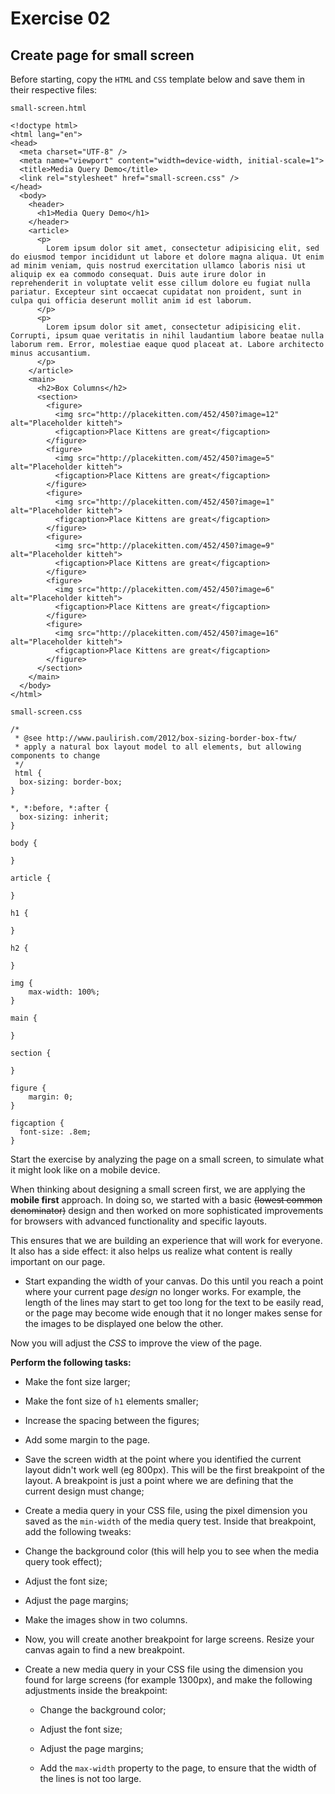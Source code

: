# Exercise 02

## Create page for small screen

Before starting, copy the `HTML` and `CSS` template below and save them in their respective files:

`small-screen.html`

```
<!doctype html>
<html lang="en">
<head>
  <meta charset="UTF-8" />
  <meta name="viewport" content="width=device-width, initial-scale=1">
  <title>Media Query Demo</title>
  <link rel="stylesheet" href="small-screen.css" />
</head>
  <body>
    <header>
      <h1>Media Query Demo</h1>
    </header>
    <article>
      <p>
        Lorem ipsum dolor sit amet, consectetur adipisicing elit, sed do eiusmod tempor incididunt ut labore et dolore magna aliqua. Ut enim ad minim veniam, quis nostrud exercitation ullamco laboris nisi ut aliquip ex ea commodo consequat. Duis aute irure dolor in reprehenderit in voluptate velit esse cillum dolore eu fugiat nulla pariatur. Excepteur sint occaecat cupidatat non proident, sunt in culpa qui officia deserunt mollit anim id est laborum.
      </p>
      <p>
        Lorem ipsum dolor sit amet, consectetur adipisicing elit. Corrupti, ipsum quae veritatis in nihil laudantium labore beatae nulla laborum rem. Error, molestiae eaque quod placeat at. Labore architecto minus accusantium.
      </p>
    </article>
    <main>
      <h2>Box Columns</h2>
      <section>
        <figure>
          <img src="http://placekitten.com/452/450?image=12" alt="Placeholder kitteh">
          <figcaption>Place Kittens are great</figcaption>
        </figure>
        <figure>
          <img src="http://placekitten.com/452/450?image=5" alt="Placeholder kitteh">
          <figcaption>Place Kittens are great</figcaption>
        </figure>
        <figure>
          <img src="http://placekitten.com/452/450?image=1" alt="Placeholder kitteh">
          <figcaption>Place Kittens are great</figcaption>
        </figure>
        <figure>
          <img src="http://placekitten.com/452/450?image=9" alt="Placeholder kitteh">
          <figcaption>Place Kittens are great</figcaption>
        </figure>
        <figure>
          <img src="http://placekitten.com/452/450?image=6" alt="Placeholder kitteh">
          <figcaption>Place Kittens are great</figcaption>
        </figure>
        <figure>
          <img src="http://placekitten.com/452/450?image=16" alt="Placeholder kitteh">
          <figcaption>Place Kittens are great</figcaption>
        </figure>
      </section>
    </main>
  </body>
</html>
```

`small-screen.css`

```
/*
 * @see http://www.paulirish.com/2012/box-sizing-border-box-ftw/
 * apply a natural box layout model to all elements, but allowing components to change
 */
 html {
  box-sizing: border-box;
}

*, *:before, *:after {
  box-sizing: inherit;
}

body {

}

article {

}

h1 {

}

h2 {

}

img {
	max-width: 100%;
}

main {

}

section {

}

figure {
	margin: 0;
}

figcaption {
  font-size: .8em;
}
```

Start the exercise by analyzing the page on a small screen, to simulate what it might look like on a mobile device.

When thinking about designing a small screen first, we are applying the **mobile first** approach. In doing so, we started with a basic ~~(lowest common denominator)~~ design and then worked on more sophisticated improvements for browsers with advanced functionality and specific layouts.

This ensures that we are building an experience that will work for everyone. It also has a side effect: it also helps us realize what content is really important on our page.

- Start expanding the width of your canvas. Do this until you reach a point where your current page *design* no longer works. For example, the length of the lines may start to get too long for the text to be easily read, or the page may become wide enough that it no longer makes sense for the images to be displayed one below the other.

Now you will adjust the *CSS* to improve the view of the page.

**Perform the following tasks:**

- Make the font size larger;

- Make the font size of `h1` elements smaller;

- Increase the spacing between the figures;

- Add some margin to the page.

- Save the screen width at the point where you identified the current layout didn't work well (eg 800px). This will be the first breakpoint of the layout. A breakpoint is just a point where we are defining that the current design must change;

- Create a media query in your CSS file, using the pixel dimension you saved as the `min-width` of the media query test. Inside that breakpoint, add the following tweaks:

- Change the background color (this will help you to see when the media query took effect);

- Adjust the font size;

- Adjust the page margins;

- Make the images show in two columns.

- Now, you will create another breakpoint for large screens. Resize your canvas again to find a new breakpoint.

- Create a new media query in your CSS file using the dimension you found for large screens (for example 1300px), and make the following adjustments inside the breakpoint:

    - Change the background color;

    - Adjust the font size;

    - Adjust the page margins;

    - Add the `max-width` property to the page, to ensure that the width of the lines is not too large.